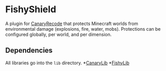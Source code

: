 FishyShield
===========

A plugin for [CanaryRecode](http://www.canarymod.net) that protects Minecraft worlds from environmental damage (explosions, fire, water, mobs). Protections can be configured globally, per world, and per dimension.

Dependencies
------------
All libraries go into the <code>lib</code> directory.
*[CanaryLib](https://github.com/FallenMoonNetwork/CanaryLib)
*[FishyLib](https://github.com/nosefish/FishyLib)
